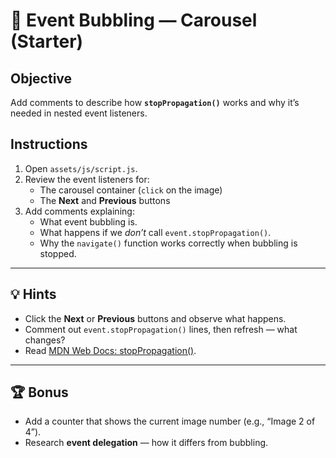 # 🧭 Event Bubbling — Carousel (Starter)

## Objective
Add comments to describe how **`stopPropagation()`** works and why it’s needed in nested event listeners.

## Instructions
1. Open `assets/js/script.js`.
2. Review the event listeners for:
   - The carousel container (`click` on the image)
   - The **Next** and **Previous** buttons
3. Add comments explaining:
   - What event bubbling is.
   - What happens if we *don’t* call `event.stopPropagation()`.
   - Why the `navigate()` function works correctly when bubbling is stopped.

---

## 💡 Hints
- Click the **Next** or **Previous** buttons and observe what happens.
- Comment out `event.stopPropagation()` lines, then refresh — what changes?
- Read [MDN Web Docs: stopPropagation()](https://developer.mozilla.org/en-US/docs/Web/API/Event/stopPropagation).

---

## 🏆 Bonus
- Add a counter that shows the current image number (e.g., “Image 2 of 4”).
- Research **event delegation** — how it differs from bubbling.
